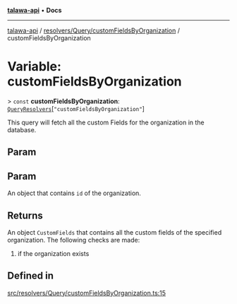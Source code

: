[**talawa-api**](../../../../README.md) • **Docs**

***

[talawa-api](../../../../modules.md) / [resolvers/Query/customFieldsByOrganization](../README.md) / customFieldsByOrganization

# Variable: customFieldsByOrganization

\> `const` **customFieldsByOrganization**: [`QueryResolvers`](../../../../types/generatedGraphQLTypes/type-aliases/QueryResolvers.md)\[`"customFieldsByOrganization"`\]

This query will fetch all the custom Fields for the organization in the database.

## Param

## Param

An object that contains `id` of the organization.

## Returns

An object `CustomFields` that contains all the custom fields of the specified organization.
The following checks are made:
 1. if the organization exists

## Defined in

[src/resolvers/Query/customFieldsByOrganization.ts:15](https://github.com/PalisadoesFoundation/talawa-api/blob/f9e8275b1ddff2d3edcec79ee3b37c07998f6cc3/src/resolvers/Query/customFieldsByOrganization.ts#L15)
